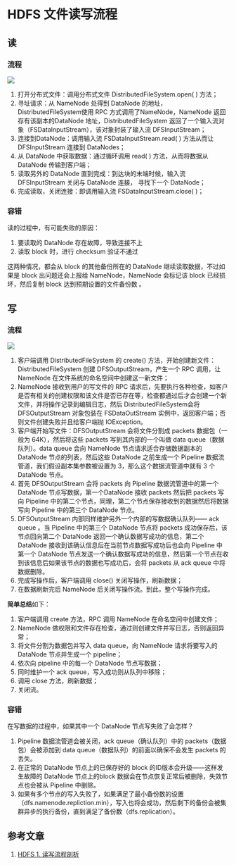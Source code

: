 # HDFS 文件读写流程

## 读

### 流程

![](D:/other-code/interview-preparation/img/hdfs/read.png)



1. 打开分布式文件：调用分布式文件 DistributedFileSystem.open( ) 方法；
2. 寻址请求：从 NameNode 处得到 DataNode 的地址，DistributedFileSystem使用 RPC 方式调用了NameNode，NameNode 返回存有该副本的DataNode 地址，DistributedFileSystem 返回了一个输入流对象（FSDataInputStream），该对象封装了输入流 DFSInputStream；
3. 连接到DataNode：调用输入流 FSDataInputStream.read( ) 方法从而让DFSInputStream 连接到 DataNodes；
4. 从 DataNode 中获取数据：通过循环调用 read( ) 方法，从而将数据从 DataNode 传输到客户端；
5. 读取另外的 DataNode 直到完成：到达块的末端时候，输入流 DFSInputStream 关闭与 DataNode 连接， 寻找下一个 DataNode；
6. 完成读取，关闭连接：即调用输入流 FSDataInputStream.close( )；

### 容错

读的过程中，有可能失败的原因：

1. 要读取的 DataNode 存在故障，导致连接不上
2. 读取 block 时，进行 checksum 验证不通过

这两种情况，都会从 block 的其他备份所在的 DataNode 继续读取数据，不过如果是 block 出问题还会上报给 NameNode，NameNode 会标记该 block 已经损坏，然后复制 block 达到预期设置的文件备份数 。

## 写

### 流程

![](D:/other-code/interview-preparation/img/hdfs/write.png)

1. 客户端调用 DistributedFileSystem 的 create() 方法，开始创建新文件：DistributedFileSystem 创建 DFSOutputStream，产生一个 RPC 调用，让 NameNode 在文件系统的命名空间中创建这一新文件；
2. NameNode 接收到用户的写文件的 RPC 请求后，先要执行各种检查，如客户是否有相关的创建权限和该文件是否已存在等，检查都通过后才会创建一个新文件，并将操作记录到编辑日志，然后 DistributedFileSystem会将 DFSOutputStream 对象包装在 FSDataOutStream 实例中，返回客户端；否则文件创建失败并且给客户端抛 IOException。
3. 客户端开始写文件：DFSOutputStream 会将文件分割成 packets 数据包（一般为 64K），然后将这些 packets 写到其内部的一个叫做 data queue（数据队列）。data queue 会向 NameNode 节点请求适合存储数据副本的 DataNode 节点的列表，然后这些 DataNode 之前生成一个 Pipeline 数据流管道，我们假设副本集参数被设置为 3，那么这个数据流管道中就有 3 个 DataNode 节点。 
4. 首先 DFSOutputStream 会将 packets 向 Pipeline 数据流管道中的第一个 DataNode 节点写数据，第一个DataNode 接收 packets 然后把 packets 写向 Pipeline 中的第二个节点，同理，第二个节点保存接收到的数据然后将数据写向 Pipeline 中的第三个 DataNode 节点。 
5. DFSOutputStream 内部同样维护另外一个内部的写数据确认队列—— ack queue 。当 Pipeline 中的第三个 DataNode 节点将 packets 成功保存后，该节点回向第二个 DataNode 返回一个确认数据写成功的信息，第二个 DataNode 接收到该确认信息后在当前节点数据写成功后也会向 Pipeline 中第一个 DataNode 节点发送一个确认数据写成功的信息，然后第一个节点在收到该信息后如果该节点的数据也写成功后，会将 packets 从 ack queue 中将数据删除。
6. 完成写操作后，客户端调用 close() 关闭写操作，刷新数据； 
7. 在数据刷新完后 NameNode 后关闭写操作流。到此，整个写操作完成。

**简单总结**如下：

1. 客户端调用 create 方法，RPC 调用 NameNode 在命名空间中创建文件；
2. NameNode 做权限和文件存在检查，通过则创建文件并写日志，否则返回异常；
3. 将文件分割为数据包并写入 data queue，向 NameNode 请求将要写入的 DataNode 节点并生成一个 pipeline；
4. 依次向 pipeline 中的每一个 DataNode 节点写数据；
5. 同时维护一个 ack queue，写入成功则从队列中移除；
6. 调用 close 方法，刷新数据；
7. 关闭流。

### 容错

在写数据的过程中，如果其中一个 DataNode 节点写失败了会怎样？

1. Pipeline 数据流管道会被关闭，ack queue（确认队列）中的 packets（数据包）会被添加到 data queue（数据队列）的前面以确保不会发生 packets 的丢失。
2. 在正常的 DataNode 节点上的已保存好的 block 的ID版本会升级——这样发生故障的 DataNode 节点上的block 数据会在节点恢复正常后被删除，失效节点也会被从 Pipeline 中删除。
3. 如果有多个节点的写入失败了，如果满足了最小备份数的设置（dfs.namenode.repliction.min），写入也将会成功，然后剩下的备份会被集群异步的执行备份，直到满足了备份数（dfs.replication）。

## 参考文章

1. [HDFS 1. 读写流程剖析](https://www.jianshu.com/p/7d1bdd23c460)

